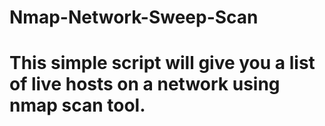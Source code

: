 # Nmap-Network-Sweep-Scan
# This simple script will give you a list of live hosts on a network using nmap scan tool.



